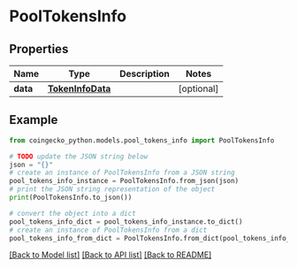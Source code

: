 # PoolTokensInfo


## Properties

Name | Type | Description | Notes
------------ | ------------- | ------------- | -------------
**data** | [**TokenInfoData**](TokenInfoData.md) |  | [optional] 

## Example

```python
from coingecko_python.models.pool_tokens_info import PoolTokensInfo

# TODO update the JSON string below
json = "{}"
# create an instance of PoolTokensInfo from a JSON string
pool_tokens_info_instance = PoolTokensInfo.from_json(json)
# print the JSON string representation of the object
print(PoolTokensInfo.to_json())

# convert the object into a dict
pool_tokens_info_dict = pool_tokens_info_instance.to_dict()
# create an instance of PoolTokensInfo from a dict
pool_tokens_info_from_dict = PoolTokensInfo.from_dict(pool_tokens_info_dict)
```
[[Back to Model list]](../README.md#documentation-for-models) [[Back to API list]](../README.md#documentation-for-api-endpoints) [[Back to README]](../README.md)



